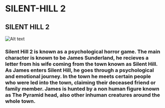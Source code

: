 # SILENT-HILL 2
## SILENT HILL 2
![Alt text](https://shared.akamai.steamstatic.com/store_item_assets/steam/apps/2124490/header.jpg?t=1744248682 "Optional title text")

### Silent Hill 2 is known as a psychological horror game. The main character is known to be James Sunderland, he recieves a letter from his wife coming from the town known as Silent Hill. As James enters Silent Hill, he goes through a psychological and emotional journey. In the town he meets certain people who were led into the town, claiming their deceased friend or family member. James is hunted by a non human figure known as The Pyramid head, also other inhuman creatures around the whole town. 
